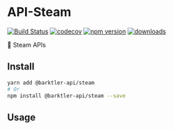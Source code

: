 # API-Steam

[![Build Status](https://travis-ci.com/barktler/Steam.svg?branch=master)](https://travis-ci.com/barktler/Steam)
[![codecov](https://codecov.io/gh/barktler/Steam/branch/master/graph/badge.svg)](https://codecov.io/gh/barktler/Steam)
[![npm version](https://badge.fury.io/js/%40barktler-api%2Fsteam.svg)](https://www.npmjs.com/package/@barktler-api/steam)
[![downloads](https://img.shields.io/npm/dm/@barktler-api/steam.svg)](https://www.npmjs.com/package/@barktler-api/steam)

:speech_balloon: Steam APIs

## Install

```sh
yarn add @barktler-api/steam
# Or
npm install @barktler-api/steam --save
```

## Usage
